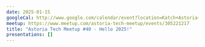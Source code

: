 ```yaml
---
date: 2025-01-15
googleCal: http://www.google.com/calendar/event?location=Katch+Astoria+-+31-19+Newtown+Ave+-+Astoria%2C+NY%2C+11102&action=TEMPLATE&sprop=name%3AAstoria+Tech+Meetup&sprop=website%3Ahttps%3A%2F%2Fwww.meetup.com%2Fastoria-tech-meetup%2Fevents%2F305221217&details=AGENDA%3A%0A6%3A30+-+7%3A15pm%3A+Open+discussion%0A7%3A15+-+7%3A45pm%3A+Speakers+-+David+Gethers+%26+James+Quigley%0A7%3A45+-+8%3A30pm%3A+Open+discussion%0A%0AFor+full+details%2C+including+the+address%2C+and+to+RSVP+see%3A+https%3A%2F%2Fwww.meetup.com%2Fastoria-tech-meetup%2Fevents%2F305221217&text=Astoria+Tech+Meetup+%2340+-+Hello+2025!&dates=20250115T233000Z%2F20250116T013000Z
meetup: https://www.meetup.com/astoria-tech-meetup/events/305221217
title: "Astoria Tech Meetup #40 - Hello 2025!"
presentations: []
---
```

